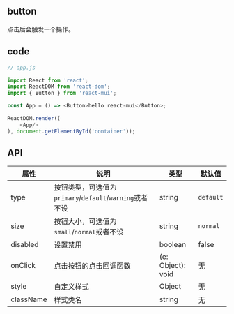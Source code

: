 ## button

点击后会触发一个操作。

## code

```js
// app.js

import React from 'react';
import ReactDOM from 'react-dom';
import { Button } from 'react-mui';

const App = () => <Button>hello react-mui</Button>;

ReactDOM.render((
    <App/>
), document.getElementById('container'));

```

## API

属性 | 说明 | 类型 | 默认值
----|-----|------|------
| type    | 按钮类型，可选值为`primary`/`default`/`warning`或者不设  |   string| `default`|
| size    | 按钮大小，可选值为`small`/`normal`或者不设  | string | `normal`|
| disabled   | 设置禁用  | boolean |    false  |
| onClick    | 点击按钮的点击回调函数 | (e: Object): void |   无  |
| style    | 自定义样式 |   Object  | 无 |
| className |  样式类名 | string | 无 |
